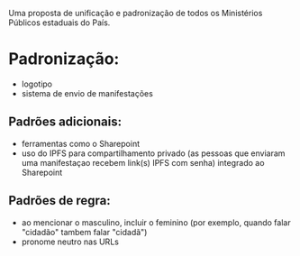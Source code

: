 Uma proposta de unificação e padronização de todos os Ministérios Públicos estaduais do País.

# Padronização:
- logotipo
- sistema de envio de manifestações

## Padrões adicionais:
- ferramentas como o Sharepoint
- uso do IPFS para compartilhamento privado (as pessoas que enviaram uma manifestaçao recebem link(s) IPFS com senha) integrado ao Sharepoint

## Padrões de regra:
- ao mencionar o masculino, incluir o feminino (por exemplo, quando falar "cidadão" tambem falar "cidadã")
- pronome neutro nas URLs
